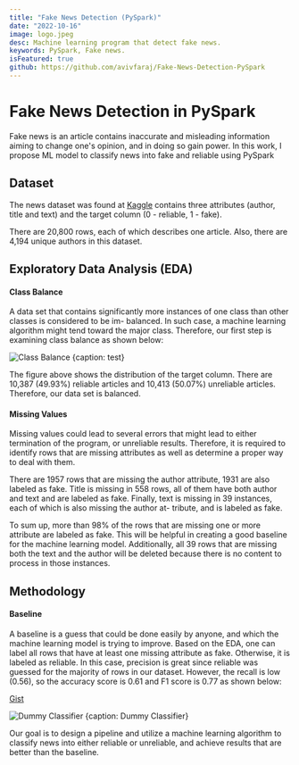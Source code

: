 ```yaml
---
title: "Fake News Detection (PySpark)"
date: "2022-10-16"
image: logo.jpeg
desc: Machine learning program that detect fake news.
keywords: PySpark, Fake news.
isFeatured: true
github: https://github.com/avivfaraj/Fake-News-Detection-PySpark
---
```



# Fake News Detection in PySpark

Fake news is an article contains inaccurate and misleading information aiming to change one's opinion,
and in doing so gain power. In this work, I propose ML model to classify news into fake and reliable using PySpark

## Dataset

The news dataset was found at [Kaggle](https://www.kaggle.com/c/fake-news/data) contains three attributes (author, title and text) and the target column (0 - reliable, 1 - fake).

There are 20,800 rows, each of which describes one article.
Also, there are 4,194 unique authors in this dataset.

## Exploratory Data Analysis (EDA)

#### Class Balance

A data set that contains significantly more instances of one class than other classes is considered to be im- balanced.
In such case, a machine learning algorithm might tend toward the major class.
Therefore, our first step is examining class balance as shown below:

![Class Balance {caption: test}](dist.png)


The figure above shows the distribution of the target column.
There are 10,387 (49.93%) reliable articles and 10,413 (50.07%) unreliable articles.
Therefore, our data set is balanced.


#### Missing Values

Missing values could lead to several errors that might lead to either termination of the program, or unreliable results.
Therefore, it is required to identify rows that are missing attributes as well as determine a proper way to deal with them.

There are 1957 rows that are missing the author attribute, 1931 are also labeled as fake.
Title is missing in 558 rows, all of them have both author and text and are labeled as fake.
Finally, text is missing in 39 instances, each of which is also missing the author at- tribute, and is labeled as fake.

To sum up, more than 98% of the rows that are missing one or more attribute are labeled as fake.
This will be helpful in creating a good baseline for the machine learning model.
Additionally, all 39 rows that are missing both the text and the author will be deleted because there is no content to process in those instances.

## Methodology

#### Baseline

A baseline is a guess that could be done easily by anyone,
and which the machine learning model is trying to improve.
Based on the EDA, one can label all rows that have at least one missing attribute as fake.
Otherwise, it is labeled as reliable.
In this case, precision is great since reliable was guessed for the majority of rows in our dataset.
However, the recall is low (0.56), so the accuracy score is 0.61 and F1 score is 0.77 as shown below:

[Gist](571ee510d21b70db0d43914605498fd4)


![Dummy Classifier {caption: Dummy Classifier}](dummy.png)

Our goal is to design a pipeline and utilize a machine learning algorithm
to classify news into either reliable or unreliable,
and achieve results that are better than the baseline.
